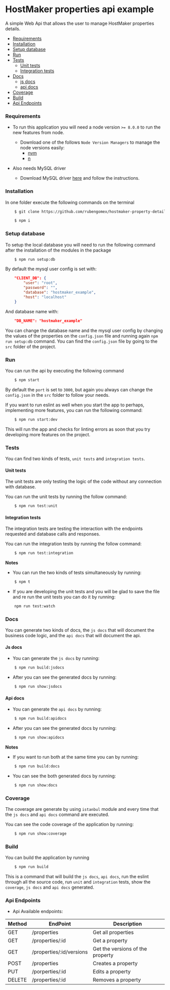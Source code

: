 HostMaker properties api example
===

A simple Web Api that allows the user to manage HostMaker properties details.

* [Requirements](#requirements)
* [Installation](#installation)
* [Setup database](#setup-database)
* [Run](#run)
* [Tests](#tests)
    * [Unit tests](#unit-tests)
    * [Integration tests](#integration-tests)
* [Docs](#docs)
    * [js docs](#js-docs)
    * [api docs](#api-docs)
* [Coverage](#coverage)
* [Build](#build)
* [Api Endpoints](#api-endpoints)


### Requirements

* To run this application you will need a node version `>= 8.0.0` to run the new features from node.

    * Download one of the follows `Node Version Managers` to manage the node versions easily:
        * [nvm](https://github.com/creationix/nvm/blob/master/README.md)
        * [n](https://github.com/tj/n)

* Also needs MySQL driver
    * Download MySQL driver [here](https://dev.mysql.com/downloads/mysql/) and follow the instructions.
### Installation

In one folder execute the following commands on the terminal

```bash
    $ git clone https://github.com/rubengomex/hostmaker-property-details-api-example.git
```

```bash
    $ npm i
```

### Setup database

To setup the local database you will need to run the following command after the installation of the modules in the package

```bash
    $ npm run setup:db
```
By default the mysql user config is set with:
```json
    "CLIENT_DB": {
        "user": "root",
        "password": "",
        "database": "hostmaker_example",
        "host": "localhost"
    }
```

And database name with:
```json
    "DB_NAME": "hostmaker_example"
``` 

You can change the database name and the mysql user config by changing the values of the properties on the `config.json` file and running again `npm run setup:db` command. You can find the `config.json` file by going to the `src` folder of the project.

### Run

You can run the api by executing the following command

```bash
    $ npm start
```

By default the `port` is set to `3000`, but again you always can change the `config.json` in the `src` folder to follow your needs.

If you want to run eslint as well when you start the app to perhaps, implementing more features, you can run the following command:

```bash
    $ npm run start:dev
```

This will run the app and checks for linting errors as soon that you try developing more features on the project.

### Tests

You can find two kinds of tests, `unit tests` and `integration tests`.

#### Unit tests

The unit tests are only testing the logic of the code without any connection with database.

You can run the unit tests by running the follow command:

```bash
    $ npm run test:unit
```

#### Integration tests

The integration tests are testing the interaction with the endpoints requested and database calls and responses.

You can run the integration tests by running the follow command:

```bash
    $ npm run test:integration
```

**Notes**

* You can run the two kinds of tests simultaneously by running:
```bash
    $ npm t
```

* If you are developing the unit tests and you will be glad to save the file and re run the unit tests you can do it by running:
```bash
    npm run test:watch
```

### Docs

You can generate two kinds of docs, the `js docs` that will document the business code logic, and the `api docs` that will document the api.

#### Js docs

* You can generate the `js docs` by running:
```bash
    $ npm run build:jsdocs
```

* After you can see the generated docs by running:
```bash
    $ npm run show:jsdocs
```

#### Api docs

* You can generate the `api docs` by running:
```bash
    $ npm run build:apidocs
```

* After you can see the generated docs by running:
```bash
    $ npm run show:apidocs
```

**Notes**

* If you want to run both at the same time you can by running:
```bash
    $ npm run build:docs
```

* You can see the both generated docs by running:
```bash
    $ npm run show:docs
```

### Coverage

The coverage are generate by using `istanbul` module and every time that the `js docs` and `api docs` command are executed.

You can see the code coverage of the application by running:
```bash
    $ npm run show:coverage
```

### Build

You can build the application by running
```bash
    $ npm run build 
```

This is a command that will build the `js docs`, `api docs`, run the eslint through all the source code, run `unit` and `integration` tests, show the `coverage`, `js docs` and `api docs` generated.


### Api Endpoints

* Api Available endpoints:

| Method   | EndPoint                   | Description |
|----------|----------------------------|-----------------------------------|
| GET      | /properties                | Get all properties                |
| GET      | /properties/:id            | Get a property                    |
| GET      | /properties/:id/versions   | Get the versions of the property  |
| POST     | /properties                | Creates a property                |
| PUT      | /porperties/:id            | Edits a property                  |
| DELETE   | /properties/:id            | Removes a property                |

